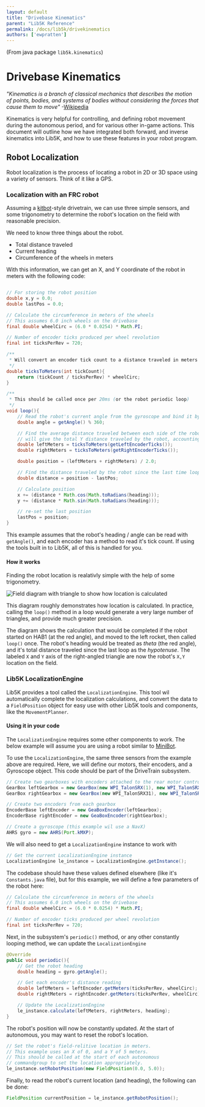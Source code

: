 ```yaml
---
layout: default
title: "Drivebase Kinematics"
parent: "Lib5K Reference"
permalink: /docs/lib5k/drivekinematics
authors: ['ewpratten']
---
```

(From java package `lib5k.kinematics`)

# Drivebase Kinematics
*"Kinematics is a branch of classical mechanics that describes the motion of points, bodies, and systems of bodies without considering the forces that cause them to move"* -[Wikipedia](https://www.google.com/url?sa=t&rct=j&q=&esrc=s&source=web&cd=36&cad=rja&uact=8&ved=2ahUKEwjEn-br7rjlAhWLVN8KHd5XAhcQmhMwI3oECAwQAg&url=https%3A%2F%2Fen.wikipedia.org%2Fwiki%2FKinematics&usg=AOvVaw3YJtWrMC7FfLS617mwvRLg)

Kinematics is very helpful for controlling, and defining robot movement during the autonomous period, and for various other in-game actions. This document will outline how we have integrated both forward, and inverse kinematics into Lib5K, and how to use these features in your robot program.

## Robot Localization
Robot localization is the process of locating a robot in 2D or 3D space using a variety of sensors. Think of it like a GPS.

### Localization with an FRC robot
Assuming a [kitbot](https://www.andymark.com/products/am14u3-kop-chassis)-style drivetrain, we can use three simple sensors, and some trigonometry to determine the robot's location on the field with reasonable precision.

We need to know three things about the robot.
 - Total distance traveled
 - Current heading
 - Circumference of the wheels in meters

With this information, we can get an X, and Y coordinate of the robot in meters with the following code:
```java

// For storing the robot position
double x,y = 0.0;
double lastPos = 0.0;

// Calculate the circumference in meters of the wheels
// This assumes 6.0 inch wheels on the drivebase
final double wheelCirc = (6.0 * 0.0254) * Math.PI;

// Number of encoder ticks produced per wheel revolution
final int ticksPerRev = 720;

/**
 * Will convert an encoder tick count to a distance traveled in meters
 */
double ticksToMeters(int tickCount){
    return (tickCount / ticksPerRev) * wheelCirc;
}

/**
 * This should be called once per 20ms (or the robot periodic loop)
 */
void loop(){
    // Read the robot's current angle from the gyroscope and bind it by 360 degrees
    double angle = getAngle() % 360;

    // Find the average distance traveled between each side of the robot. This
    // will give the total Y distance traveled by the robot, accounting for rotation
    double leftMeters = ticksToMeters(getLeftEncoderTicks());
    double rightMeters = ticksToMeters(getRightEncoderTicks());

    double position = (leftMeters + rightMeters) / 2.0;

    // Find the distance traveled by the robot since the last time loop() was called
    double distance = position - lastPos;

    // Calculate position
    x += (distance * Math.cos(Math.toRadians(heading)));
    y += (distance * Math.sin(Math.toRadians(heading)));

    // re-set the last position
    lastPos = position;
}

```

This example assumes that the robot's heading / angle can be read with `getAngle()`, and each encoder has a method to read it's tick count. If using the tools built in to Lib5K, all of this is handled for you.

#### How it works
Finding the robot location is realativly simple with the help of some trigonometry. 

![Field diagram with triangle to show how location is calculated](/webdocs/assets/img/loc-diag.jpg)

This diagram roughly demonstrates how location is calculated. In practice, calling the `loop()` method in a loop would generate a very large number of triangles, and provide much greater precision.

The diagram shows the calculation that would be completed if the robot started on HAB1 (at the red angle), and moved to the left rocket, then called `loop()` once. The robot's heading would be treated as *theta* (the red angle), and it's total distance traveled since the last loop as the *hypotenuse*. The labeled `X` and `Y` axis of the right-angled triangle are now the robot's `X,Y` location on the field.

### Lib5K LocalizationEngine
Lib5K provides a tool called the `LocalizationEngine`. This tool wil automatically complete the localization calculations, and convert the data to a `FieldPosition` object for easy use with other Lib5K tools and components, like the `MovementPlanner`.

#### Using it in your code
The `LocalizationEngine` requires some other components to work. The below example will assume you are using a robot similar to [MiniBot](/webdocs/docs/robots/minibot).

To use the `LocalizationEngine`, the same three sensors from the example above are required. Here, we will define our motors, their encoders, and a Gyroscope object. This code should be part of the DriveTrain subsystem.
```java
// Create two gearboxes with encoders attached to the rear motor controllers
GearBox leftGearbox = new GearBox(new WPI_TalonSRX(1), new WPI_TalonSRX(2), true);
GearBox rightGearbox = new GearBox(new WPI_TalonSRX31), new WPI_TalonSRX(4), true);

// Create two encoders from each gearbox
EncoderBase leftEncoder = new GeaBoxEncoder(leftGearbox);
EncoderBase rightEncoder = new GeaBoxEncoder(rightGearbox);

// Create a gyroscope (this example wil use a NavX)
AHRS gyro = new AHRS(Port.kMXP);
```

We will also need to get a `LocalizationEngine` instance to work with
```java
// Get the current LocalizationEngine instance
LocalizationEngine le_instance = LocalizationEngine.getInstance();
```

The codebase should have these values defined elsewhere (like it's `Constants.java` file), but for this example, we will define a few parameters of the robot here:
```java
// Calculate the circumference in meters of the wheels
// This assumes 6.0 inch wheels on the drivebase
final double wheelCirc = (6.0 * 0.0254) * Math.PI;

// Number of encoder ticks produced per wheel revolution
final int ticksPerRev = 720;
```

Next, in the subsystem's `periodic()` method, or any other constantly looping method, we can update the `LocalizationEngine`
```java
@Override 
public void periodic(){
    // Get the robot heading
    double heading = gyro.getAngle();

    // Get each encoder's distance reading
    double leftMeters = leftEncoder.getMeters(ticksPerRev, wheelCirc);
    double rightMeters = rightEncoder.getMeters(ticksPerRev, wheelCirc);

    // Update the LocalizationEngine
    le_instance.calculate(leftMeters, rightMeters, heading);
}
```

The robot's position will now be constantly updated. At the start of autonomous, you may want to reset the robot's location. 
```java
// Set the robot's field-relitive location in meters.
// This example uses an X of 0, and a Y of 5 meters.
// This should be called at the start of each autonomous
// commandgroup to set the location appropriately.
le_instance.setRobotPosition(new FieldPosition(0.0, 5.0));
```

Finally, to read the robot's current location (and heading), the following can be done:
```java
FieldPosition currentPosition = le_instance.getRobotPosition();
```